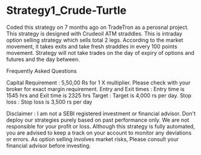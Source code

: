 # Strategy1_Crude-Turtle
Coded this strategy on 7 months ago on TradeTron as a perosnal project.
This strategy is designed with Crudeoil ATM straddles. This is intraday option selling strategy which sells total 2 legs. According to the market movement, it takes exits and take fresh straddles in every 100 points movement. Strategy will not take trades on the day of expiry of options and futures and the day between.

Frequently Asked Questions

Capital Requirement :     5,50,00 Rs for 1 X multiplier. Please check with your broker for exact margin requirement. 
Entry and Exit times :  Entry time is 1545 hrs and Exit time is 2325 hrs 
Target :  Target is 4,000 rs per day. 
Stop loss :  Stop loss is 3,500 rs per day



Disclaimer :  I am not a SEBI registered investment or financial advisor. Don't deploy our strategies purely based on past performance only. We are not responsible for your profit or loss. Although this strategy is fully automated, you are advised to keep a track on your account to monitor any deviations or errors. As option selling involves market risks, Please consult your financial advisor before investing.
